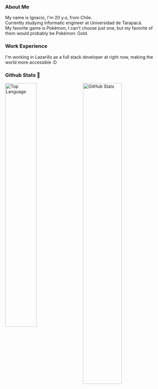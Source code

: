 ### About Me
My name is Ignacio, I'm 20 y.o, from Chile.  
Currently studying informatic engineer at Universidad de Tarapacá.  
My favorite game is Pokémon, I can't choose just one, but my favorite of them would probably be Pokémon: Gold.

### Work Experience
I'm working in Lazarillo as a full stack developer at right now, making the world more accessible :D

### Github Stats 🤔
<p>
    <img width="45%" align="left" alt="Top Language" src="https://github-readme-stats.vercel.app/api/top-langs/?username=IgnacioBarraza&theme=tokyonight&hide=html,&hide_border=true">
    <img width="50%" align="right" alt="GitHub Stats" src="https://github-readme-stats.vercel.app/api?username=IgnacioBarraza&theme=tokyonight&show_icons=true&hide=issues&icon_color=f8bb98&hide_border=true">
</p>

<!---
IgnacioBarraza/IgnacioBarraza is a ✨ special ✨ repository because its `README.md` (this file) appears on your GitHub profile.
You can click the Preview link to take a look at your changes.
--->
